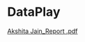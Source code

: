 # DataPlay
[Akshita Jain_Report .pdf](https://github.com/user-attachments/files/18300330/Akshita.Jain_Report.pdf)

